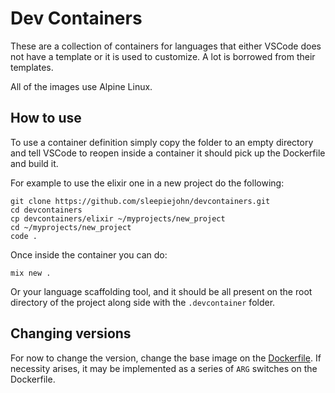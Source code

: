 # Dev Containers

These are a collection of containers for languages that either VSCode does not have a template
or it is used to customize. A lot is borrowed from their templates.

All of the images use Alpine Linux.

## How to use

To use a container definition simply copy the folder to an empty directory and tell VSCode to reopen inside a container
it should pick up the Dockerfile and build it.

For example to use the elixir one in a new project do the following:

```
git clone https://github.com/sleepiejohn/devcontainers.git
cd devcontainers
cp devcontainers/elixir ~/myprojects/new_project
cd ~/myprojects/new_project
code .
```

Once inside the container you can do:

```
mix new .
```

Or your language scaffolding tool, and it should be all present on the root directory of the project along side with the `.devcontainer` folder.

## Changing versions

For now to change the version, change the base image on the [Dockerfile](https://github.com/sleepiejohn/devcontainers/blob/main/elixir/.devcontainer/Dockerfile#L1).
If necessity arises, it may be implemented as a series of `ARG` switches on the Dockerfile. 
